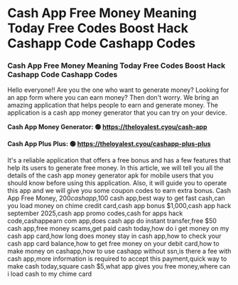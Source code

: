 # Cash App Free Money Meaning Today Free Codes Boost Hack Cashapp Code Cashapp Codes

### Cash App Free Money Meaning Today Free Codes Boost Hack Cashapp Code Cashapp Codes

Hello everyone!! Are you the one who want to generate money? Looking for an app form where you can earn money? Then don't worry. We bring an amazing application that helps people to earn and generate money. The application is a cash app money generator that you can try on your device.

<strong>Cash App Money Generator: 🟢 https://theloyalest.cyou/cash-app</strong>

<strong>Cash App Plus Plus: 🟢 https://theloyalest.cyou/cashapp-plus-plus</strong>

It's a reliable application that offers a free bonus and has a few features that help its users to generate free money. In this article, we will tell you all the details of the cash app money generator apk for mobile users that you should know before using this application. Also, it will guide you to operate this app and we will give you some coupon codes to earn extra bonus. Cash App Free Money, $200 cash app,$100 cash app,best way to get fast cash,can you load money on chime credit card,cash app bonus $1,000,cash app hack september 2025,cash app promo codes,cash for apps hack code,cashappearn com app,does cash app do instant transfer,free $50 cash app,free money scams,get paid cash today,how do i get money on my cash app card,how long does money stay in cash app,how to check your cash app card balance,how to get free money on your debit card,how to make money on cashapp,how to use cashapp without ssn,is there a fee with cash app,more information is required to accept this payment,quick way to make cash today,square cash $5,what app gives you free money,where can i load cash to my chime card
